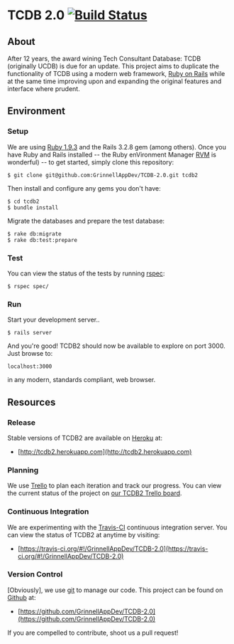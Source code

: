 # TCDB 2.0 [![Build Status](https://secure.travis-ci.org/GrinnellAppDev/TCDB-2.0.png)](http://travis-ci.org/GrinnellAppDev/TCDB-2.0)

## About

After 12 years, the award wining Tech Consultant Database: TCDB (originally UCDB) is due for an update.  This project aims to duplicate the functionality of TCDB using a modern web framework, [Ruby on Rails](http://rubyonrails.org/) while at the same time improving upon and expanding the original features and interface where prudent.

## Environment

### Setup

We are using [Ruby 1.9.3](http://www.ruby-lang.org) and the Rails 3.2.8 gem (among others).  Once you have Ruby and Rails installed -- the Ruby enVironment Manager [RVM](http://rvm.io) is wonderful) -- to get started, simply clone this repository:

    $ git clone git@github.com:GrinnellAppDev/TCDB-2.0.git tcdb2

Then install and configure any gems you don't have:

    $ cd tcdb2
    $ bundle install

Migrate the databases and prepare the test database:

	$ rake db:migrate
	$ rake db:test:prepare

### Test

You can view the status of the tests by running [rspec](http://rubygems.org/gems/rspec-rails):

	$ rspec spec/

### Run

Start your development server..

    $ rails server

And you're good!  TCDB2 should now be available to explore on port 3000.  Just browse to:

    localhost:3000

in any modern, standards compliant, web browser.

## Resources

### Release

Stable versions of TCDB2 are available on [Heroku](http://www.heroku.com/) at:

 * [http://tcdb2.herokuapp.com](http://tcdb2.herokuapp.com)

### Planning

We use [Trello](http://trello.com) to plan each iteration and track our progress.  You can view the current status of the project on [our TCDB2 Trello board](https://trello.com/board/tcdb-2-0-development/5063d611b2c095dd52060af1).  

### Continuous Integration

We are experimenting with the [Travis-CI](http://travis-ci.org) continuous integration server.  You can view the status of TCDB2 at anytime by visiting:

 * [https://travis-ci.org/#!/GrinnellAppDev/TCDB-2.0](https://travis-ci.org/#!/GrinnellAppDev/TCDB-2.0)

### Version Control

[Obviously], we use [git](http://git-scm.com/) to manage our code.  This project can be found on [Github](http://github.com) at:
    
 * [https://github.com/GrinnellAppDev/TCDB-2.0](https://github.com/GrinnellAppDev/TCDB-2.0)

If you are compelled to contribute, shoot us a pull request!


